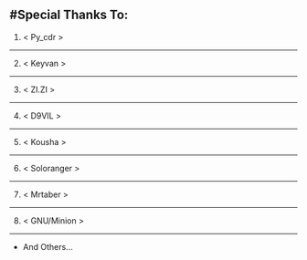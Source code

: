 #Special Thanks To:
------------
1. < Py_cdr >
------------
2. < Keyvan >
------------
3. < ZI.ZI >
------------
4. < D9VIL >
------------
5. < Kousha >
------------
6. < Soloranger >
------------
7. < Mrtaber >
------------
8. < GNU/Minion >
------------

* And Others...
